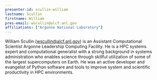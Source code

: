 ```yaml
---
presenter-id: scullin-william
lastname: Scullin
firstname: William
pres-email: wscullin@alcf.anl.gov
affiliations: ["Argonne National Laboratory"]
---
```

William Scullin (<wscullin@alcf.anl.gov>) is an Assistant Computational
Scientist Argonne Leadership Computing Facility. He is a HPC systems
expert and computational generalist with a strong background in
systems administration who enables science through skillful
utilization of some of the largest supercomputers on Earth. He was an
active developer and evangelist of Python software and tools to
improve system and scientific productivity in HPC environments.
